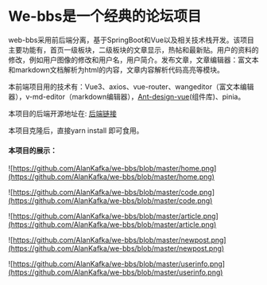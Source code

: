 # We-bbs是一个经典的论坛项目

web-bbs采用前后端分离，基于SpringBoot和Vue以及相关技术栈开发。该项目主要功能有，首页一级板块，二级板块的文章显示，热帖和最新贴。用户的资料的修改，例如用户图像的修改和用户名，用户简介。发布文章，文章编辑器：富文本和markdown文档解析为html的内容，文章内容解析代码高亮等模块。

本前端项目用的技术有：Vue3、axios、vue-router、wangeditor（富文本编辑器），v-md-editor（markdown编辑器），[Ant-design-vue](https://www.antdv.com/docs/vue/introduce-cn/)(组件库)、pinia。

本项目的后端开源地址在: [后端链接](https://github.com/AlanKafka/Web-bbs-Server)



本项目克隆后，直接yarn install 即可食用。

#### 本项目的展示：

![https://github.com/AlanKafka/we-bbs/blob/master/home.png](https://github.com/AlanKafka/we-bbs/blob/master/home.png)

![https://github.com/AlanKafka/we-bbs/blob/master/code.png](https://github.com/AlanKafka/we-bbs/blob/master/code.png)

![https://github.com/AlanKafka/we-bbs/blob/master/article.png](https://github.com/AlanKafka/we-bbs/blob/master/article.png)

![https://github.com/AlanKafka/we-bbs/blob/master/newpost.png](https://github.com/AlanKafka/we-bbs/blob/master/newpost.png)

![https://github.com/AlanKafka/we-bbs/blob/master/userinfo.png](https://github.com/AlanKafka/we-bbs/blob/master/userinfo.png)

